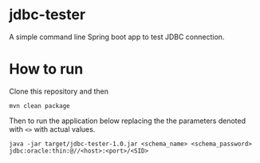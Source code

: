 # jdbc-tester

A simple command line Spring boot app to test JDBC connection.

# How to run

Clone this repository and then

```
mvn clean package
```

Then to run the application below replacing the the parameters denoted with `<>` with actual values.

```
java -jar target/jdbc-tester-1.0.jar <schema_name> <schema_password> jdbc:oracle:thin:@//<host>:<port>/<SID>
```

